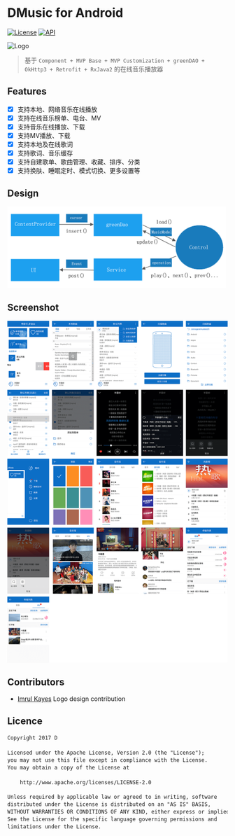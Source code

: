 # DMusic for Android

[![License](https://img.shields.io/badge/license-Apache%202-green.svg)](https://www.apache.org/licenses/LICENSE-2.0)
[![API](https://img.shields.io/badge/API-11%2B-green.svg?style=flat)](https://android-arsenal.com/api?level=11)

![Logo](https://github.com/Dsiner/DMusic/blob/master/app/src/main/res/mipmap-xhdpi/ic_launcher.png)

> 基于 `Component + MVP Base + MVP Customization + greenDAO + OkHttp3 + Retrofit + RxJava2` 的在线音乐播放器

## Features
- [x] 支持本地、网络音乐在线播放
- [x] 支持在线音乐榜单、电台、MV
- [x] 支持音乐在线播放、下载
- [x] 支持MV播放、下载
- [x] 支持本地及在线歌词
- [x] 支持歌词、音乐缓存
- [x] 支持自建歌单、歌曲管理、收藏、排序、分类
- [x] 支持换肤、睡眠定时、模式切换、更多设置等

## Design
<img src="https://github.com/Dsiner/Resouce/blob/master/app/DMusic/dmusic-design.png" width="500" height="187"/>

## Screenshot
![Artboard](https://github.com/Dsiner/Resouce/blob/master/app/DMusic/dmusic.png)

## Contributors
- [Imrul Kayes](https://github.com/saifulfrank) Logo design contribution

## Licence

```txt
Copyright 2017 D

Licensed under the Apache License, Version 2.0 (the "License");
you may not use this file except in compliance with the License.
You may obtain a copy of the License at

    http://www.apache.org/licenses/LICENSE-2.0

Unless required by applicable law or agreed to in writing, software
distributed under the License is distributed on an "AS IS" BASIS,
WITHOUT WARRANTIES OR CONDITIONS OF ANY KIND, either express or implied.
See the License for the specific language governing permissions and
limitations under the License.
```
